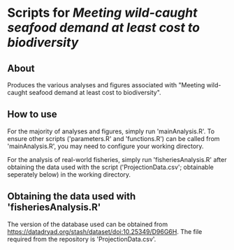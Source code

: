 # Scripts for *Meeting wild-caught seafood demand at least cost to biodiversity*

## About
Produces the various analyses and figures associated with "Meeting wild-caught seafood demand at least cost to biodiversity".

## How to use
For the majority of analyses and figures, simply run 'mainAnalysis.R'. To ensure other scripts ('parameters.R' and 'functions.R') can be called from 'mainAnalysis.R', you may need to configure your working directory.

For the analysis of real-world fisheries, simply run 'fisheriesAnalysis.R' after obtaining the data used with the script ('ProjectionData.csv'; obtainable seperately below) in the working directory.

## Obtaining the data used with 'fisheriesAnalysis.R'
The version of the database used can be obtained from https://datadryad.org/stash/dataset/doi:10.25349/D96G6H. The file required from the repository is 'ProjectionData.csv'.

